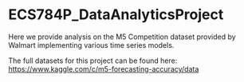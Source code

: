 # ECS784P_DataAnalyticsProject

Here we provide analysis on the M5 Competition dataset provided by Walmart implementing various time series models.

The full datasets for this project can be found here: https://www.kaggle.com/c/m5-forecasting-accuracy/data
